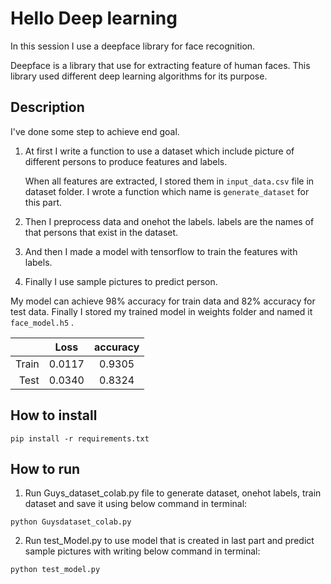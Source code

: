 # Hello Deep learning

In this session I use a deepface library for face recognition. 

Deepface is a library that use for extracting feature of human faces. 
This library used different deep learning algorithms for its purpose.

## Description

I've done some step to achieve end goal.

1. At first I write a function to use a dataset which include picture of different persons to produce features and labels.

   When all features are extracted, I stored them in ```input_data.csv``` file in dataset folder. I wrote a function which name is `generate_dataset` for this part. 

2. Then I preprocess data and onehot the labels. labels are the names of that persons that exist in the dataset.

3. And then I made a model with tensorflow to train the features with labels.

4. Finally I use sample pictures to predict person.

  My model can achieve 98% accuracy for train data and 82% accuracy for test data. Finally I stored my trained model in weights folder and named it ```face_model.h5``` .
 
 |           |       Loss     |        accuracy     |
 |---------: | :----------------: |:----------------: |
 |    Train            |       0.0117            |        0.9305          |
 |    Test            |        0.0340           |        0.8324           |
   

## How to install

```
pip install -r requirements.txt
```

##  How to run

1. Run Guys_dataset_colab.py file to generate dataset, onehot labels, train dataset and save it using below command in terminal:

```
python Guysdataset_colab.py
```

2. Run test_Model.py to use model that is created in last part and predict sample pictures with writing below command in terminal:

```
python test_model.py
```

